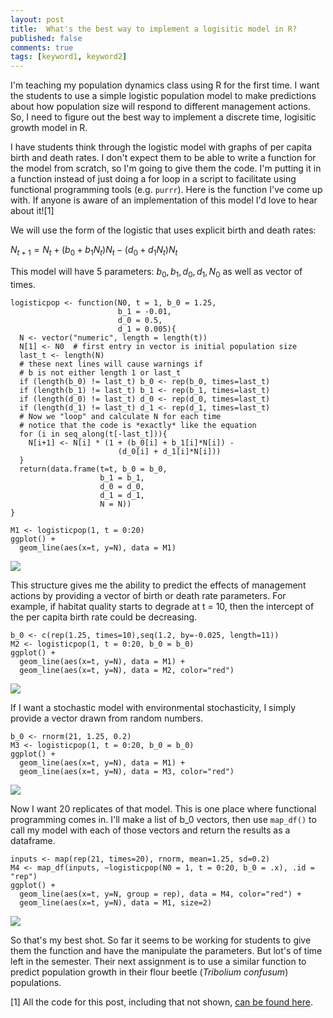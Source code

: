 ```yaml
--- 
layout: post 
title:  What's the best way to implement a logisitic model in R?
published: false 
comments: true
tags: [keyword1, keyword2] 
---
```

I'm teaching my population dynamics class using R for the first time. I
want the students to use a simple logistic population model to make
predictions about how population size will respond to different
management actions. So, I need to figure out the best way to implement a
discrete time, logisitic growth model in R.

I have students think through the logistic model with graphs of per
capita birth and death rates. I don't expect them to be able to write a
function for the model from scratch, so I'm going to give them the code.
I'm putting it in a function instead of just doing a for loop in a
script to facilitate using functional programming tools (e.g. `purrr`).
Here is the function I've come up with. If anyone is aware of an
implementation of this model I'd love to hear about it![1]

We will use the form of the logistic that uses explicit birth and death
rates:

*N*<sub>*t* + 1</sub> = *N*<sub>*t*</sub> + (*b*<sub>0</sub> + *b*<sub>1</sub>*N*<sub>*t*</sub>)*N*<sub>*t*</sub> − (*d*<sub>0</sub> + *d*<sub>1</sub>*N*<sub>*t*</sub>)*N*<sub>*t*</sub>

This model will have 5 parameters:
*b*<sub>0</sub>, *b*<sub>1</sub>, *d*<sub>0</sub>, *d*<sub>1</sub>, *N*<sub>0</sub>
as well as vector of times.

    logisticpop <- function(N0, t = 1, b_0 = 1.25,
                            b_1 = -0.01,
                            d_0 = 0.5,
                            d_1 = 0.005){
      N <- vector("numeric", length = length(t))
      N[1] <- N0  # first entry in vector is initial population size
      last_t <- length(N)
      # these next lines will cause warnings if
      # b is not either length 1 or last_t
      if (length(b_0) != last_t) b_0 <- rep(b_0, times=last_t)
      if (length(b_1) != last_t) b_1 <- rep(b_1, times=last_t)
      if (length(d_0) != last_t) d_0 <- rep(d_0, times=last_t)
      if (length(d_1) != last_t) d_1 <- rep(d_1, times=last_t)
      # Now we "loop" and calculate N for each time
      # notice that the code is *exactly* like the equation
      for (i in seq_along(t[-last_t])){
        N[i+1] <- N[i] * (1 + (b_0[i] + b_1[i]*N[i]) -
                            (d_0[i] + d_1[i]*N[i]))
      }
      return(data.frame(t=t, b_0 = b_0,
                        b_1 = b_1,
                        d_0 = d_0,
                        d_1 = d_1,
                        N = N))
    }

    M1 <- logisticpop(1, t = 0:20)
    ggplot() + 
      geom_line(aes(x=t, y=N), data = M1)

![](/whats-the-best-logistic-model_files/figure-markdown_strict/unnamed-chunk-19-1.png)

This structure gives me the ability to predict the effects of management
actions by providing a vector of birth or death rate parameters. For
example, if habitat quality starts to degrade at t = 10, then the
intercept of the per capita birth rate could be decreasing.

    b_0 <- c(rep(1.25, times=10),seq(1.2, by=-0.025, length=11))
    M2 <- logisticpop(1, t = 0:20, b_0 = b_0)
    ggplot() + 
      geom_line(aes(x=t, y=N), data = M1) + 
      geom_line(aes(x=t, y=N), data = M2, color="red")

![](/whats-the-best-logistic-model_files/figure-markdown_strict/unnamed-chunk-20-1.png)

If I want a stochastic model with environmental stochasticity, I simply
provide a vector drawn from random numbers.

    b_0 <- rnorm(21, 1.25, 0.2)
    M3 <- logisticpop(1, t = 0:20, b_0 = b_0)
    ggplot() + 
      geom_line(aes(x=t, y=N), data = M1) + 
      geom_line(aes(x=t, y=N), data = M3, color="red")

![](/whats-the-best-logistic-model_files/figure-markdown_strict/unnamed-chunk-21-1.png)

Now I want 20 replicates of that model. This is one place where
functional programming comes in. I'll make a list of b\_0 vectors, then
use `map_df()` to call my model with each of those vectors and return
the results as a dataframe.

    inputs <- map(rep(21, times=20), rnorm, mean=1.25, sd=0.2)
    M4 <- map_df(inputs, ~logisticpop(N0 = 1, t = 0:20, b_0 = .x), .id = "rep")
    ggplot() + 
      geom_line(aes(x=t, y=N, group = rep), data = M4, color="red") +
      geom_line(aes(x=t, y=N), data = M1, size=2) 

![](/whats-the-best-logistic-model_files/figure-markdown_strict/unnamed-chunk-22-1.png)

So that's my best shot. So far it seems to be working for students to
give them the function and have the manipulate the parameters. But lot's
of time left in the semester. Their next assignment is to use a similar
function to predict population growth in their flour beetle (*Tribolium
confusum*) populations.

[1] All the code for this post, including that not shown, [can be found
here](https://github.com/atyre2/atyre2.github.io/raw/master/_drafts/whats-the-best-logistic-model.Rmd).
